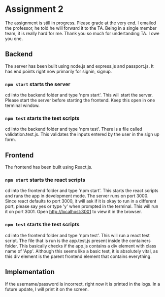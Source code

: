 # Assignment 2

The assignment is still in progress. Please grade at the very end. I emailed the professor, he told he will forward it to the TA. Being in a single member team, it is really hard for me. Thank you so much for undertanding TA. I owe you one.

## Backend

The server has been built using node.js and express.js and passport.js. It has end points right now primarily for signin, signup.

### `npm start` starts the server

cd into the backend folder and type 'npm start'. This will start the server.
Please start the server before starting the frontend.
Keep this open in one terminal window.

### `npm test` starts the test scripts

cd into the backend folder and type 'npm test'.
There is a file called validation.test.js. This validates the inputs entered by the user in the sign up form.

## Frontend

The frontend has been built using React.js.

### `npm start` starts the react scripts

cd into the frontend folder and type 'npm start'. This starts the react scripts and runs the app in development mode.
The server runs on port 3000. Since react defaults to port 3000, it will ask if it is okay to run in a different port, please say yes or type 'y' when prompted in the terminal. This will run it on port 3001.
Open [http://localhost:3001](http://localhost:3001) to view it in the browser.

### `npm test` starts the test scripts

cd into the frontend folder and type 'npm test'. This will run a react test script.
The file that is run is the app.test.js present inside the containers folder.
This basically checks if the app.js contains a div element with class name of 'App'.
Although this seems like a basic test, it is absolutely vital, as this div element is the parent frontend element that contains everything.

## Implementation

If the username/password is incorrect, right now it is printed in the logs. In a future update, I will print it on the screen.